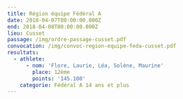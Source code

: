 ```yaml
---
title: Région équipe Fédéral A
date: 2018-04-07T00:00:00.000Z
end: 2018-04-08T00:00:00.000Z
lieu: Cusset
passage: /img/ordre-passage-cusset.pdf
convocation: /img/convoc-region-equipe-feda-cusset.pdf
resultats:
  - athlete:
      - nom: 'Flore, Laurie, Léa, Solène, Maurine'
        place: 12ème
        points: '145.100'
    categorie: Fédéral A 14 ans et plus
---
```


